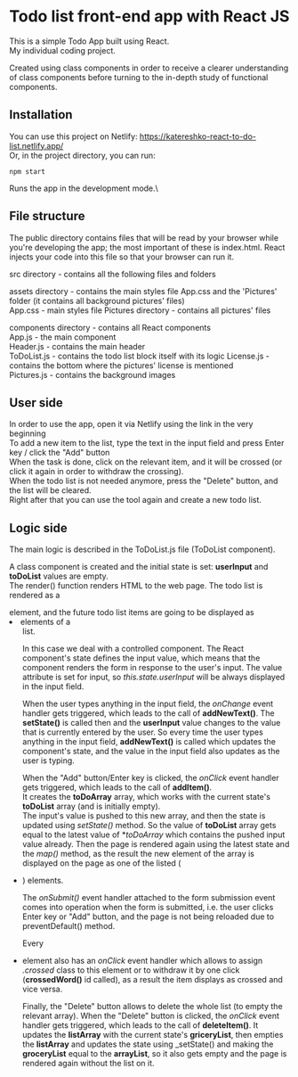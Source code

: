# Todo list front-end app with React JS  

This is a simple Todo App built using React.  
My individual coding project.  

Created using class components in order to receive a clearer understanding of class components before turning to the in-depth study of functional components.  

## Installation

You can use this project on Netlify: https://katereshko-react-to-do-list.netlify.app/  
Or, in the project directory, you can run:  

`npm start`  

Runs the app in the development mode.\  

## File structure  

The public directory contains files that will be read by your browser while you're developing the app; the most important of these is index.html. React injects your code into this file so that your browser can run it. 

src directory - contains all the following files and folders  

assets directory - contains the main styles file App.css and the 'Pictures' folder (it contains all background pictures' files)    
App.css - main styles file
Pictures directory - contains all pictures' files  

components directory - contains all React components  
App.js - the main component  
Header.js - contains the main header  
ToDoList.js - contains the todo list block itself with its logic
License.js - contains the bottom where the pictures' license is mentioned  
Pictures.js - contains the background images  

## User side  

In order to use the app, open it via Netlify using the link in the very beginning  
To add a new item to the list, type the text in the input field and press Enter key / click the "Add" button  
When the task is done, click on the relevant item, and it will be crossed (or click it again in order to withdraw the crossing).  
When the todo list is not needed anymore, press the "Delete" button, and the list will be cleared.  
Right after that you can use the tool again and create a new todo list.  

## Logic side  

The main logic is described in the ToDoList.js file (ToDoList component).  

A class component is created and the initial state is set: **userInput** and **toDoList** values are empty.  
The render() function renders HTML to the web page. The todo list is rendered as a <form> element, and the future todo list items are going to be displayed as <li> elements of a <ul> list.

In this case we deal with a controlled component. The React component's state defines the input value, which means that the component renders the form in response to the user's input. The value attribute is set for input, so _this.state.userInput_  will be always displayed in the input field.  

When the user types anything in the input field, the _onChange_ event handler gets triggered, which leads to the call of **addNewText()**. The **setState()** is called then and the **userInput** value changes to the value that is currently entered by the user. So every time the user types anything in the input field, **addNewText()** is called which updates the component's state, and the value in the input field also updates as the user is typing.  

When the "Add" button/Enter key is clicked, the _onClick_ event handler gets triggered, which leads to the call of **addItem()**.  
It creates the **toDoArray** array, which works with the current state's **toDoList** array (and is initially empty).  
The input's value is pushed to this new array, and then the state is updated using _setState()_ method. So the value of **toDoList** array gets equal to the latest value of **toDoArray* which contains the pushed input value already. Then the page is rendered again using the latest state and the _map()_ method, as the result the new element of the array is displayed on the page as one of the listed (<li>) elements.

The _onSubmit()_ event handler attached to the form submission event comes into operation when the form is submitted, i.e. the user clicks Enter key or "Add" button, and the page is not being reloaded due to preventDefault() method.  

Every <li> element also has an _onClick_ event handler which  allows to assign _.crossed_ class to this element or to withdraw it by one click (**crossedWord()** id called), as a result the item displays as crossed and vice versa.  

Finally, the "Delete" button allows to delete the whole list (to empty the relevant array). When the "Delete" button is clicked, the _onClick_ event handler gets triggered, which leads to the call of **deleteItem()**. It updates the **listArray** with the current state's **griceryList**, then empties the **listArray** and updates the state using _setState() and making the **groceryList** equal to the **arrayList**, so it also gets empty and the page is rendered again without the list on it.
